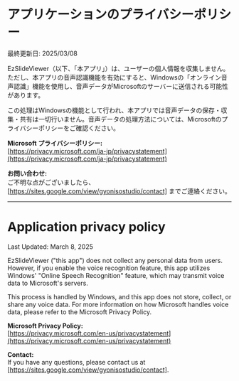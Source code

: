 # アプリケーションのプライバシーポリシー
最終更新日: 2025/03/08

EzSlideViewer（以下、「本アプリ」）は、ユーザーの個人情報を収集しません。ただし、本アプリの音声認識機能を有効にすると、Windowsの「オンライン音声認識」機能を使用し、音声データがMicrosoftのサーバーに送信される可能性があります。  

この処理はWindowsの機能として行われ、本アプリでは音声データの保存・収集・共有は一切行いません。音声データの処理方法については、Microsoftのプライバシーポリシーをご確認ください。  

**Microsoft プライバシーポリシー:**  
[https://privacy.microsoft.com/ja-jp/privacystatement](https://privacy.microsoft.com/ja-jp/privacystatement)  

**お問い合わせ:**  
ご不明な点がございましたら、[https://sites.google.com/view/gyonisostudio/contact] までご連絡ください。

--------------------------------------------------------------------------

# Application privacy policy
Last Updated: March 8, 2025  

EzSlideViewer ("this app") does not collect any personal data from users. However, if you enable the voice recognition feature, this app utilizes Windows' "Online Speech Recognition" feature, which may transmit voice data to Microsoft's servers.  

This process is handled by Windows, and this app does not store, collect, or share any voice data. For more information on how Microsoft handles voice data, please refer to the Microsoft Privacy Policy.  

**Microsoft Privacy Policy:**  
[https://privacy.microsoft.com/en-us/privacystatement](https://privacy.microsoft.com/en-us/privacystatement)  

**Contact:**  
If you have any questions, please contact us at [https://sites.google.com/view/gyonisostudio/contact].
